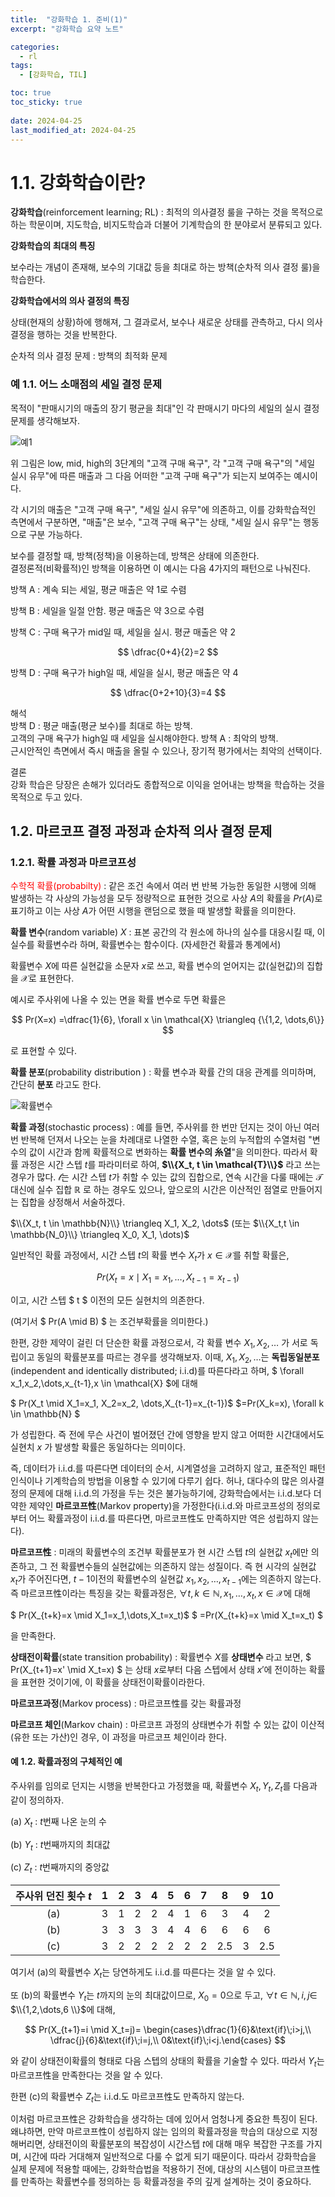 ```yaml
---
title:  "강화학습 1. 준비(1)"
excerpt: "강화학습 요약 노트"

categories:
  - rl
tags:
  - [강화학습, TIL]

toc: true
toc_sticky: true
 
date: 2024-04-25
last_modified_at: 2024-04-25
---
```


# 1.1. 강화학습이란?

__강화학습__(reinforcement learning; RL) : 최적의 의사결정 룰을 구하는 것을 목적으로 하는 학문이며, 지도학습, 비지도학습과 더불어 기계학습의 한 분야로서 분류되고 있다.

__강화학습의 최대의 특징__

보수라는 개념이 존재해, 보수의 기대값 등을 최대로 하는 방책(순차적 의사 결정 룰)을 학습한다.

__강화학습에서의 의사 결정의 특징__

 상태(현재의 상황)하에 행해져, 그 결과로서, 보수나 새로운 상태를 관측하고, 다시 의사결정을 행하는 것을 반복한다.  

순차적 의사 결정 문제 : 방책의 최적화 문제

### 예 1.1. 어느 소매점의 세일 결정 문제

목적이 "판매시기의 매출의 장기 평균을 최대"인 각 판매시기 마다의 세일의 실시 결정 문제를 생각해보자.

![](https://1ikethesun.github.io/assets/images/rl/rl1.jpg "예1")

위 그림은 low, mid, high의 3단계의 "고객 구매 욕구", 각 "고객 구매 욕구"의 "세일 실시 유무"에 따른 매출과 그 다음 어떠한 "고객 구매 욕구"가 되는지 보여주는 예시이다.

각 시기의 매출은 "고객 구매 욕구", "세일 실시 유무"에 의존하고, 이를 강화학습적인 측면에서 구분하면, "매출"은 보수, "고객 구매 욕구"는 상태, "세일 실시 유무"는 행동으로 구분 가능하다.

보수를 결정할 때, 방책(정책)을 이용하는데, 방책은 상태에 의존한다.   
결정론적(비확률적)인 방책을 이용하면 이 예시는 다음 4가지의 패턴으로 나눠진다.


방책 A : 계속 되는 세일, 평균 매출은 약 1로 수렴

방책 B : 세일을 일절 안함. 평균 매출은 약 3으로 수렴

방책 C : 구매 욕구가 mid일 때, 세일을 실시. 평균 매출은 약 2

$$ \dfrac{0+4}{2}=2 $$

방책 D :  구매 욕구가 high일 때, 세일을 실시, 평균 매출은 약 4

$$ \dfrac{0+2+10}{3}=4 $$

해석   
방책 D : 평균 매출(평균 보수)를 최대로 하는 방책.  
고객의 구매 욕구가 high일 때 세일을 실시해야한다.
방책 A : 최악의 방책.   
근시안적인 측면에서 즉시 매출을 올릴 수 있으나, 장기적 평가에서는 최악의 선택이다.   

결론   
강화 학습은 당장은 손해가 있더라도 종합적으로 이익을 얻어내는 방책을 학습하는 것을 목적으로 두고 있다.

## 1.2. 마르코프 결정 과정과 순차적 의사 결정 문제

### 1.2.1. 확률 과정과 마르코프성

<span style="color: red">수학적 확률(probabilty)</span> : 같은 조건 속에서 여러 번 반복 가능한 동일한 시행에 의해 발생하는 각 사상의 가능성을 모두 정량적으로 표현한 것으로 사상 $A$의 확률을 $Pr(A)$로 표기하고 이는 사상 $A$가 어떤 시행을 랜덤으로 했을 때 발생할 확률을 의미한다.

__확률 변수__(random variable) $X$ : 표본 공간의 각 원소에 하나의 실수를 대응시킬 때, 이 실수를 확률변수라 하며, 확률변수는 함수이다. (자세한건 확률과 통계에서)

확률변수 $X$에 따른 실현값을 소문자 $x$로 쓰고, 확률 변수의 얻어지는 값(실현값)의 집합을 $\mathcal{X}$로 표현한다.

예시로 주사위에 나올 수 있는 면을 확률 변수로 두면 확률은

$$
Pr(X=x) =\dfrac{1}{6}, \forall x \in \mathcal{X} \triangleq {\{1,2, \dots,6\}}
$$

로 표현할 수 있다. 

__확률 분포__(probability distribution ) : 확률 변수과 확률 간의 대응 관계를 의미하며, 간단히 __분포__ 라고도 한다.

![](https://1ikethesun.github.io/assets/images/rl/rl2-1.jpg "확률변수")

__확률 과정__(stochastic process) : 예를 들면, 주사위를 한 번만 던지는 것이 아닌 여러 번 반복해 던져서 나오는 눈을 차례대로 나열한 수열, 혹은 눈의 누적합의 수열처럼 "변수의 값이 시간과 함께 확률적으로 변화하는 __확률 변수의 糸열__"을 의미한다. 따라서 확률 과정은 시간 스텝 $t$를 파라미터로 하여,  __$\\{X_t, t \in \mathcal{T}\\}$__ 라고 쓰는 경우가 많다.   $\mathcal{t}$는 시간 스텝 $t$가 취할 수 있는 값의 집합으로, 연속 시간을 다룰 때에는 $\mathcal{T}$ 대신에 실수 집합 $\mathbb{R}$ 로 하는 경우도 있으나, 앞으로의 시간은 이산적인 점열로 만들어지는 집합을 상정해서 서술하겠다.

$\\{X_t, t \in \mathbb{N}\\} \triangleq X_1, X_2, \dots$ 
$($또는 $\\{X_t,t \in \mathbb{N_0}\\} \triangleq X_0, X_1, \dots)$

일반적인 확률 과정에서, 시간 스텝 $t$의 확률 변수 $X_t$가 $x \in \mathcal{X}$를 취할 확률은,

$$ Pr(X_t=x \mid X_1=x_1, \dots,X_{t-1}=x_{t-1}) $$

이고, 시간 스텝 $ t $ 이전의 모든 실현치의 의존한다. 

(여기서 
$ Pr(A \mid B) $
는 조건부확률을 의미한다.)

한편, 강한 제약이 걸린 더 단순한 확률 과정으로서, 각 확률 변수 $X_1, X_2, \dots$ 가 서로 독립이고 동일의 확률분포를 따르는 경우를 생각해보자. 이때, $X_1, X_2, \dots$는 __독립동일분포__(independent and identically distributed; i.i.d)를 따른다라고 하며, $ \forall x_1,x_2,\dots,x_{t-1},x \in \mathcal{X} $에 대해

$ Pr(X_t \mid X_1=x_1, X_2=x_2, \dots,X_{t-1}=x_{t-1})$
$=Pr(X_k=x), \forall k \in \mathbb{N} $

가 성립한다. 즉 전에 무슨 사건이 벌어졌던 간에 영향을 받지 않고 어떠한 시간대에서도 실현치 $x$ 가 발생할 확률은 동일하다는 의미이다.

즉, 데이터가 i.i.d.를 따른다면 데이터의 순서, 시계열성을 고려하지 않고, 표준적인 패턴 인식이나 기계학습의 방법을 이용할 수 있기에 다루기 쉽다. 허나, 대다수의 많은 의사결정의 문제에 대해 i.i.d.의 가정을 두는 것은 불가능하기에, 강화학습에서는 i.i.d.보다 더 약한 제약인 __마르코프性__(Markov property)을 가정한다(i.i.d.와 마르코프성의 정의로부터 어느 확률과정이 i.i.d.를 따른다면, 마르코프性도 만족하지만 역은 성립하지 않는다). 

__마르코프性__ : 미래의 확률변수의 조건부 확률분포가 현 시간 스텝 $t$의 실현값 $x_t$에만 의존하고, 그 전 확률변수들의 실현값에는 의존하지 않는 성질이다. 즉 현 시각의 실현값 $x_t$가 주어진다면, $t-1$이전의 확률변수의 실현값 $x_1, x_2,\dots,x_{t-1}$에는 의존하지 않는다. 즉 마르코프性이라는 특징을 갖는 확률과정은, $\forall t,k \in \mathbb{N}, x_1,\dots,x_t,x \in \mathcal{X}$에 대해

$ Pr(X_{t+k}=x \mid X_1=x_1,\dots,X_t=x_t)$
$ =Pr(X_{t+k}=x \mid X_t=x_t) $

을 만족한다. 

__상태전이확률__(state transition probability) : 확률변수 $X$를 __상태변수__ 라고 보면, $ Pr(X_{t+1}=x' \mid X_t=x) $
는 상태 $x$로부터 다음 스텝에서 상태 $x'$에 전이하는 확률을 표현한 것이기에, 이 확률을 상태전이확률이라한다. 

__마르코프과정__(Markov process) : 마르코프性를 갖는 확률과정

__마르코프 체인__(Markov chain) : 마르코프 과정의 상태변수가 취할 수 있는 값이 이산적(유한 또는 가산)인 경우, 이 과정을 마르코프 체인이라 한다.

#### 예 1.2. 확률과정의 구체적인 예

주사위를 임의로 던지는 시행을 반복한다고 가정했을 때, 확률변수 $X_t, Y_t, Z_t$를 다음과 같이 정의하자.

(a) $X_t$ : $t$번째 나온 눈의 수

(b) $Y_t$ : $t$번째까지의 최대값

(c) $Z_t$ : $t$번째까지의 중앙값

| 주사위 던진 횟수 $t$ |  1   |  2   |  3   |  4   |  5   |  6   |  7   |  8   | 9    |  10  |
| :------------------: | :--: | :--: | :--: | :--: | :--: | :--: | :--: | :--: | ---- | :--: |
|         (a)          |  3   |  1   |  2   |  2   |  4   |  1   |  6   |  3   | 4    |  2   |
|         (b)          |  3   |  3   |  3   |  3   |  4   |  4   |  6   |  6   | 6    |  6   |
|         (c)          |  3   |  2   |  2   |  2   |  2   |  2   |  2   | 2.5  | 3    | 2.5  |

여기서 (a)의 확률변수 $X_t$는 당연하게도 i.i.d.를 따른다는 것을 알 수 있다. 

또 (b)의 확률변수 $Y_t$는 $t$까지의 눈의 최대값이므로, $X_0=0$으로 두고, $\forall t \in \mathbb{N},i,j \in$ $\\{1,2,\dots,6 \\}$에 대해,

$$
Pr(X_{t+1}=i \mid X_t=j)= \begin{cases}\dfrac{1}{6}&\text{if}\;i>j,\\ \dfrac{j}{6}&\text{if}\;i=j,\\ 0&\text{if}\;i<j.\end{cases}
$$

와 같이 상태전이확률의 형태로 다음 스텝의 상태의 확률을 기술할 수 있다. 따라서 $Y_t$는 마르코프性을 만족한다는 것을 알 수 있다. 

한편 (c)의 확률변수 $Z_t$는 i.i.d.도 마르코프性도 만족하지 않는다.

이처럼 마르코프性은 강화학습을 생각하는 데에 있어서 엄청나게 중요한 특징이 된다. 왜냐하면, 만약 마르코프性이 성립하지 않는 임의의 확률과정을 학습의 대상으로 지정해버리면, 상태전이의 확률분포의 복잡성이 시간스텝 $t$에 대해 매우 복잡한 구조를 가지며, 시간에 따라 거대해져 일반적으로 다룰 수 없게 되기 때문이다. 따라서 강화학습을 실제 문제에 적용할 때에는, 강화학습법을 적용하기 전에, 대상의 시스템이 마르코프性를 만족하는 확률변수를 정의하는 등 확률과정을 주의 깊게 설계하는 것이 중요하다.
